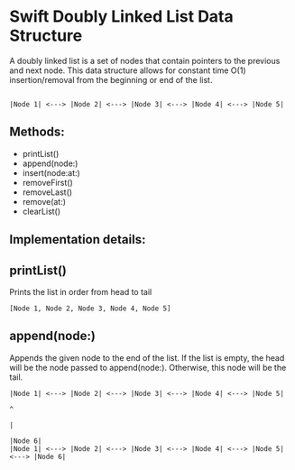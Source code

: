 # Swift Doubly Linked List Data Structure
A doubly linked list is a set of nodes that contain pointers to the previous and next node. This data structure allows for constant time O(1) insertion/removal from the beginning or end of the list.
```

|Node 1| <---> |Node 2| <---> |Node 3| <---> |Node 4| <---> |Node 5|

```
## Methods:
* printList()
* append(node:)
* insert(node:at:)
* removeFirst()
* removeLast()
* remove(at:)
* clearList()

## Implementation details:

## printList()
Prints the list in order from head to tail
  ```
  [Node 1, Node 2, Node 3, Node 4, Node 5]
  ```
## append(node:)
Appends the given node to the end of the list. If the list is empty, the head will be the node passed to append(node:). Otherwise, this node will be the tail.
  ```
  |Node 1| <---> |Node 2| <---> |Node 3| <---> |Node 4| <---> |Node 5|    
                                                                           ^
                                                                           |
                                                                        |Node 6|
  |Node 1| <---> |Node 2| <---> |Node 3| <---> |Node 4| <---> |Node 5| <---> |Node 6|                                                                
  
  ```
